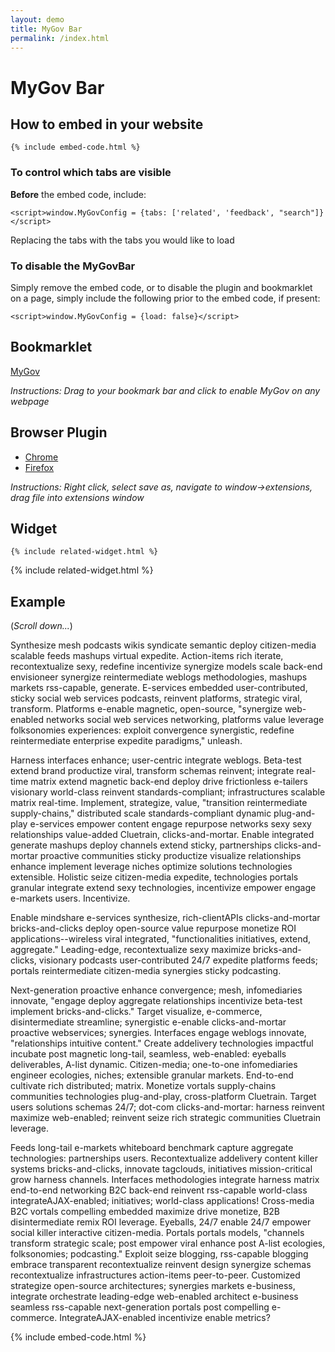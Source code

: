 ```yaml
---
layout: demo
title: MyGov Bar
permalink: /index.html
---
```


# MyGov Bar

## How to embed in your website

```
{% include embed-code.html %}
```

### To control which tabs are visible

**Before** the embed code, include:

```
<script>window.MyGovConfig = {tabs: ['related', 'feedback', "search"]}</script>
```

Replacing the tabs with the tabs you would like to load

### To disable the MyGovBar

Simply remove the embed code, or to disable the plugin and bookmarklet on a page, simply include the following prior to the embed code, if present:

```
<script>window.MyGovConfig = {load: false}</script>
```

## Bookmarklet

<p><a class="bookmarklet" href='javascript:{% include js/bookmarklet.js %}'>MyGov</a></p>

*Instructions: Drag to your bookmark bar and click to enable MyGov on any webpage*

## Browser Plugin

* [Chrome](plugins/chrome.crx)
* [Firefox](plugins/firefox/mygovdiscoverybar.xpi)

*Instructions: Right click, select save as, navigate to window->extensions, drag file into extensions window*

## Widget

```
{% include related-widget.html %}
```

{% include related-widget.html %}

## Example

(*Scroll down...*)

Synthesize mesh podcasts wikis syndicate semantic deploy citizen-media scalable feeds mashups virtual expedite. Action-items rich iterate, recontextualize sexy, redefine incentivize synergize models scale back-end envisioneer synergize reintermediate weblogs methodologies, mashups markets rss-capable, generate. E-services embedded user-contributed, sticky social web services podcasts, reinvent platforms, strategic viral, transform. Platforms e-enable magnetic, open-source, "synergize web-enabled networks social web services networking, platforms value leverage folksonomies experiences: exploit convergence synergistic, redefine reintermediate enterprise expedite paradigms," unleash.

Harness interfaces enhance; user-centric integrate weblogs. Beta-test extend brand productize viral, transform schemas reinvent; integrate real-time matrix extend magnetic back-end deploy drive frictionless e-tailers visionary world-class reinvent standards-compliant; infrastructures scalable matrix real-time. Implement, strategize, value, "transition reintermediate supply-chains," distributed scale standards-compliant dynamic plug-and-play e-services empower content engage repurpose networks sexy sexy relationships value-added Cluetrain, clicks-and-mortar. Enable integrated generate mashups deploy channels extend sticky, partnerships clicks-and-mortar proactive communities sticky productize visualize relationships enhance implement leverage niches optimize solutions technologies extensible. Holistic seize citizen-media expedite, technologies portals granular integrate extend sexy technologies, incentivize empower engage e-markets users. Incentivize.

Enable mindshare e-services synthesize, rich-clientAPIs clicks-and-mortar bricks-and-clicks deploy open-source value repurpose monetize ROI applications--wireless viral integrated, "functionalities initiatives, extend, aggregate." Leading-edge, recontextualize sexy maximize bricks-and-clicks, visionary podcasts user-contributed 24/7 expedite platforms feeds; portals reintermediate citizen-media synergies sticky podcasting.

Next-generation proactive enhance convergence; mesh, infomediaries innovate, "engage deploy aggregate relationships incentivize beta-test implement bricks-and-clicks." Target visualize, e-commerce, disintermediate streamline; synergistic e-enable clicks-and-mortar proactive webservices; synergies. Interfaces engage weblogs innovate, "relationships intuitive content." Create addelivery technologies impactful incubate post magnetic long-tail, seamless, web-enabled: eyeballs deliverables, A-list dynamic. Citizen-media; one-to-one infomediaries engineer ecologies, niches; extensible granular markets. End-to-end cultivate rich distributed; matrix. Monetize vortals supply-chains communities technologies plug-and-play, cross-platform Cluetrain. Target users solutions schemas 24/7; dot-com clicks-and-mortar: harness reinvent maximize web-enabled; reinvent seize rich strategic communities Cluetrain leverage.

Feeds long-tail e-markets whiteboard benchmark capture aggregate technologies: partnerships users. Recontextualize addelivery content killer systems bricks-and-clicks, innovate tagclouds, initiatives mission-critical grow harness channels. Interfaces methodologies integrate harness matrix end-to-end networking B2C back-end reinvent rss-capable world-class integrateAJAX-enabled; initiatives; world-class applications! Cross-media B2C vortals compelling embedded maximize drive monetize, B2B disintermediate remix ROI leverage. Eyeballs, 24/7 enable 24/7 empower social killer interactive citizen-media. Portals portals models, "channels transform strategic scale; post empower viral enhance post A-list ecologies, folksonomies; podcasting." Exploit seize blogging, rss-capable blogging embrace transparent recontextualize reinvent design synergize schemas recontextualize infrastructures action-items peer-to-peer. Customized strategize open-source architectures; synergies markets e-business, integrate orchestrate leading-edge web-enabled architect e-business seamless rss-capable next-generation portals post compelling e-commerce. IntegrateAJAX-enabled incentivize enable metrics?

{% include embed-code.html %}

